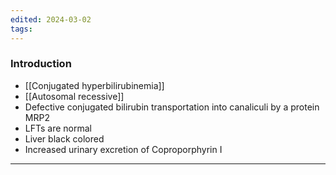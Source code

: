 ```yaml
---
edited: 2024-03-02
tags:
---
```

### Introduction
- [[Conjugated hyperbilirubinemia]]
- [[Autosomal recessive]]
- Defective conjugated bilirubin transportation into canaliculi by a protein MRP2
- LFTs are normal
- Liver black colored
- Increased urinary excretion of Coproporphyrin I 

---
